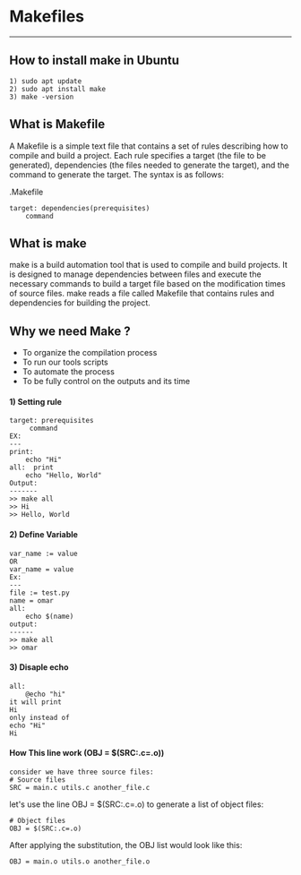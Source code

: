 # Makefiles
-----------
## How to install make in Ubuntu
```
1) sudo apt update
2) sudo apt install make
3) make -version
```
## What is Makefile
A Makefile is a simple text file that contains a set of rules describing how to compile and build a project. Each rule specifies a target (the file to be generated), dependencies (the files needed to generate the target), and the command to generate the target. The syntax is as follows:

.Makefile
```
target: dependencies(prerequisites)
    command
```
## What is make
make is a build automation tool that is used to compile and build projects. It is designed to manage dependencies between files and execute the necessary commands to build a target file based on the modification times of source files. make reads a file called Makefile that contains rules and dependencies for building the project.
## Why we need Make ?
- To organize the compilation process
- To run our tools scripts
- To automate the process
- To be fully control on the outputs and its time
#### 1) Setting rule
```
target: prerequisites
     command
EX:
---
print:
	echo "Hi"
all:  print
	echo "Hello, World"
Output:
-------
>> make all
>> Hi
>> Hello, World

```
#### 2) Define Variable
```
var_name := value
OR
var_name = value
Ex:
---
file := test.py
name = omar
all:
	echo $(name)
output:
------
>> make all
>> omar
```
#### 3) Disaple echo
```
all:
	@echo "hi"
it will print 
Hi
only instead of
echo "Hi"
Hi
```


#### How This line work **(OBJ = $(SRC:.c=.o))**
```
consider we have three source files:
# Source files
SRC = main.c utils.c another_file.c
```
let's use the line OBJ = $(SRC:.c=.o) to generate a list of object files:
```
# Object files
OBJ = $(SRC:.c=.o)
```
After applying the substitution, the OBJ list would look like this:
```
OBJ = main.o utils.o another_file.o
```

